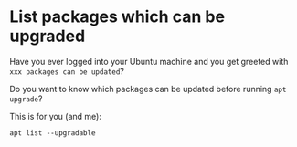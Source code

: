 # List packages which can be upgraded

Have you ever logged into your Ubuntu machine and you get greeted with `xxx packages can be updated`?

Do you want to know which packages can be updated before running `apt upgrade`?

This is for you (and me):

```
apt list --upgradable
```
